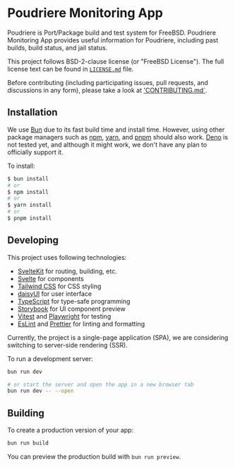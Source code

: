 # Poudriere Monitoring App

Poudriere is Port/Package build and test system for FreeBSD.
Poudriere Monitoring App provides useful information for Poudriere,
including past builds, build status, and jail status.

This project follows BSD-2-clause license (or "FreeBSD License").
The full license text can be found in [`LICENSE.md`](/LICENSE.md) file.

Before contributing (including participating issues, pull requests, and discussions
in any form), please take a look at ['CONTRIBUTING.md`](/CONTRIBUTING.md).

## Installation

We use [Bun](https://bun.sh) due to its fast build time and install time.
However, using other package managers such as [npm](https://docs.npmjs.com/cli/v11),
[yarn](https://yarnpkg.com), and [pnpm](https://pnpm.io) should also work.
[Deno](https://deno.com) is not tested yet, and although it might work, we
don't have any plan to officially support it.

To install:

```bash
$ bun install
# or
$ npm install
# or
$ yarn install
# or
$ pnpm install
```

## Developing

This project uses following technologies:

- [SvelteKit](https://svelte.dev) for routing, building, etc.
- [Svelte](https://svelte.dev) for components
- [Tailwind CSS](https://tailwindcss.com) for CSS styling
- [daisyUI](https://daisyui.com) for user interface
- [TypeScript](https://www.typescriptlang.org) for type-safe programming
- [Storybook](https://storybook.js.org) for UI component preview
- [Vitest](https://vitest.dev) and [Playwright](https://playwright.dev) for testing
- [EsLint](https://eslint.org) and [Prettier](https://prettier.io) for linting and formatting

Currently, the project is a single-page application (SPA), we are
considering switching to server-side rendering (SSR).

To run a development server:

```bash
bun run dev

# or start the server and open the app in a new browser tab
bun run dev -- --open
```

## Building

To create a production version of your app:

```bash
bun run build
```

You can preview the production build with `bun run preview`.
